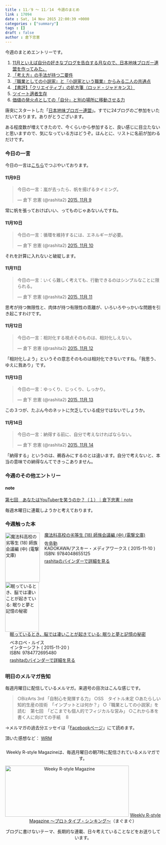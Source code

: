 ```yaml
---
title : 11／9 〜 11／14　今週のまとめ
link : 17094
date : Sat, 14 Nov 2015 22:00:39 +0000
categories : ["summary"]
tags : []
draft : false
author : 倉下忠憲
---
```


今週のまとめエントリーです。

<ol>
<li><a href="https://rashita.net/blog/?p=17063">11月といえば自分の好きなブログを告白する月なので、日本地味ブロガー連盟を作ってみた。</a></li>
<li><a href="https://rashita.net/blog/?p=17068">「考え方」の手法が持つ二要件</a></li>
<li><a href="https://rashita.net/blog/?p=17074">『職業としての小説家』と『小説家という職業』からみる二人の共通点</a></li>
<li><a href="https://rashita.net/blog/?p=17080">【書評】「クリエイティブ」の処方箋（ロッド・ジャドキンス）</a></li>
<li><a href="https://rashita.net/blog/?p=17085">ツイート適者生存</a></li>
<li><a href="https://rashita.net/blog/?p=17088">価値の発火点としての「自分」と別の場所に移動させる力</a></li>
</ol>

唐突にスタートした「<a href="http://rashita.github.io/index.html">日本地味ブロガー連盟</a>」。すでに24ブログのご参加をいただいております。ありがとうございます。

ある程度数が増えてきたので、今くらいから参加すると、良い感じに目立たないと思いますので、気になっている方はどうぞ。ほんとに、リストに名前が加わるだけです。

<h3>今日の一言</h3>
今日の一言は<a href="http://twitter.com/rashita2 ">こちら</a>でつぶやいております。

<h4>11月9日</h4>

<blockquote class="twitter-tweet" lang="ja"><p lang="ja" dir="ltr">今日の一言：嵐が去ったら、帆を揚げるタイミング。</p>&mdash; 倉下 忠憲 (@rashita2) <a href="https://twitter.com/rashita2/status/663623593067044864">2015, 11月 9</a></blockquote>
<script async src="//platform.twitter.com/widgets.js" charset="utf-8"></script>

常に帆を張っておけばいい、ってものじゃあないんですね。

<h4>11月10日</h4>

<blockquote class="twitter-tweet" lang="ja"><p lang="ja" dir="ltr">今日の一言：循環を維持するには、エネルギーが必要。</p>&mdash; 倉下 忠憲 (@rashita2) <a href="https://twitter.com/rashita2/status/663983783717175296">2015, 11月 10</a></blockquote>
<script async src="//platform.twitter.com/widgets.js" charset="utf-8"></script>

それを計算に入れないと破綻します。

<h4>11月11日</h4>

<blockquote class="twitter-tweet" lang="ja"><p lang="ja" dir="ltr">今日の一言：いくら難しく考えても、行動できるのはシンプルなことに限られる。</p>&mdash; 倉下 忠憲 (@rashita2) <a href="https://twitter.com/rashita2/status/664300950618681344">2015, 11月 11</a></blockquote>
<script async src="//platform.twitter.com/widgets.js" charset="utf-8"></script>

思考が持つ無限性と、肉体が持つ有限性の乖離が、いろいろやっかいな問題を引き起こすわけです。

<h4>11月12日</h4>

<blockquote class="twitter-tweet" lang="ja"><p lang="ja" dir="ltr">今日の一言：相対化する視点そのものは、相対化しえない。</p>&mdash; 倉下 忠憲 (@rashita2) <a href="https://twitter.com/rashita2/status/664694725450985472">2015, 11月 12</a></blockquote>
<script async src="//platform.twitter.com/widgets.js" charset="utf-8"></script>

「相対化しよう」というその意志そのものは相対化できないですね。「我思う、ゆえに我あり」です。

<h4>11月13日</h4>

<blockquote class="twitter-tweet" lang="ja"><p lang="ja" dir="ltr">今日の一言：ゆっくり、じっくり、しっかり。</p>&mdash; 倉下 忠憲 (@rashita2) <a href="https://twitter.com/rashita2/status/665011020008673280">2015, 11月 13</a></blockquote>
<script async src="//platform.twitter.com/widgets.js" charset="utf-8"></script>

この３つが、たぶん今のネットに欠乏している成分ではないでしょうか。

<h4>11月14日</h4>

<blockquote class="twitter-tweet" lang="ja"><p lang="ja" dir="ltr">今日の一言：納得する前に、自分で考えなければならない。</p>&mdash; 倉下 忠憲 (@rashita2) <a href="https://twitter.com/rashita2/status/665376613782056960">2015, 11月 14</a></blockquote>
<script async src="//platform.twitter.com/widgets.js" charset="utf-8"></script>

「納得する」というのは、鵜呑みにするのとは違います。自分で考えないと、本当の意味での納得なんてできっこありません。

<h3>今週のその他エントリー</h3>

<H4>note</H4>

<a href="https://note.mu/rashita/n/n0ceec2ff837c?magazine_key=m5a289c9fee27">第七回　あなたはYouTuberを笑うのか？（１）｜倉下忠憲｜note</a>

毎週木曜日に連載しようかと考えております。

<H3>今週触った本</H3>

<div class="mm-middle" style="margin-bottom:0px;"><div class="mm-image" style="float:left;"><a href="http://www.amazon.co.jp/exec/obidos/ASIN/4048655124/rashita1000-22 /ref=nosim" target="_blank"><img src="http://ecx.images-amazon.com/images/I/51LUkLQOANL._SL160_.jpg" alt="魔法科高校の劣等生 (18) 師族会議編 (中) (電撃文庫)" title="魔法科高校の劣等生 (18) 師族会議編 (中) (電撃文庫)" width="112" height="160" border="0" /></a></div><div class="mm-content" style="float:left;margin-left:15px;line-height:120%"><div class="mm-title" style="line-height:120%"><a href="http://www.amazon.co.jp/exec/obidos/ASIN/4048655124/rashita1000-22 /ref=nosim" target="_blank">魔法科高校の劣等生 (18) 師族会議編 (中) (電撃文庫)</a></div><div class="mm-detail" style="margin-top:10px;">佐島勤<br />KADOKAWA/アスキー・メディアワークス ( 2015-11-10 )<br />ISBN: 9784048655125<br /><div style="margin:7px 0px"><a href="http://mediamarker.net/u/rashita/?asin=4048655124" target="_blank">rashitaのバインダーで詳細を見る</a></div></div></div><div style="clear:left"></div></div>


<div class="mm-middle" style="margin-bottom:0px;"><div class="mm-image" style="float:left;"><a href="http://www.amazon.co.jp/exec/obidos/ASIN/4772695486/rashita1000-22 /ref=nosim" target="_blank"><img src="http://ecx.images-amazon.com/images/I/51VtQG54FpL._SL160_.jpg" alt="眠っているとき、脳では凄いことが起きている: 眠りと夢と記憶の秘密" title="眠っているとき、脳では凄いことが起きている: 眠りと夢と記憶の秘密" width="109" height="160" border="0" /></a></div><div class="mm-content" style="float:left;margin-left:15px;line-height:120%"><div class="mm-title" style="line-height:120%"><a href="http://www.amazon.co.jp/exec/obidos/ASIN/4772695486/rashita1000-22 /ref=nosim" target="_blank">眠っているとき、脳では凄いことが起きている: 眠りと夢と記憶の秘密</a></div><div class="mm-detail" style="margin-top:10px;">ペネロペ・ルイス<br />インターシフト ( 2015-11-20 )<br />ISBN: 9784772695480<br /><div style="margin:7px 0px"><a href="http://mediamarker.net/u/rashita/?asin=4772695486" target="_blank">rashitaのバインダーで詳細を見る</a></div></div></div><div style="clear:left"></div></div>



<h3>明日のメルマガ告知</h3>
毎週月曜日に配信しているメルマガ。来週号の目次はこんな感じです。
<blockquote>
○BizArts 3rd 「自制心を発揮する力」
○SS　タイトル未定
○あたらしい知的生産の技術　「インプットとは何か？」
○『職業としての小説家』を読む　第七回　「どこまでも個人的でフィジカルな営み」
○これから本を書く人に向けての手紙　８
</blockquote>
→メルマガの過去分エッセイは「<a href="http://www.facebook.com/home.php#!/rashitaportal">Facebookページ</a>」にて読めます。

頂いた感想など：
<a class="twitter-timeline"  href="https://twitter.com/rashita2/timelines/427262290753097729"  data-widget-id="427265271171010561">WRM</a>
    <script>!function(d,s,id){var js,fjs=d.getElementsByTagName(s)[0],p=/^http:/.test(d.location)?'http':'https';if(!d.getElementById(id)){js=d.createElement(s);js.id=id;js.src=p+"://platform.twitter.com/widgets.js";fjs.parentNode.insertBefore(js,fjs);}}(document,"script","twitter-wjs");</script>

<div style="text-align:center;margin-top:25px;">
Weekly R-style Magazineは、毎週月曜日の朝7時に配信されているメルマガです。

<a href="http://www.mag2.com/m/0001185133.html" target="_blank"><img src="https://rashita.net/blog/wp-content/uploads/2010/09/mmbanner.jpg" alt="Weeky R-style Magazine" width="400" height="165" class="alignnone size-full wp-image-12201" /></a>
<a href="http://www.mag2.com/m/0001185133.html" target="_blank">Weekly R-style Magazine ～プロトタイプ・シンキング～</a>（まぐまぐ）

ブログに書けないテーマ、長期的な連載、日々考えていることなどをお送りしています。
</div>